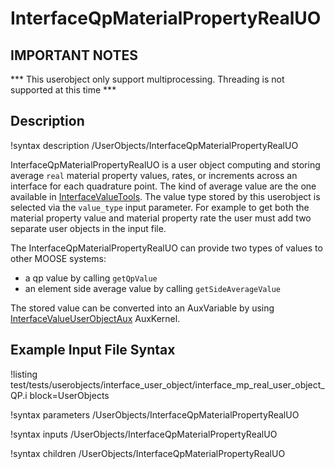 # InterfaceQpMaterialPropertyRealUO

## IMPORTANT NOTES
*** This userobject only support multiprocessing. Threading is not supported at this time  ***


## Description
!syntax description /UserObjects/InterfaceQpMaterialPropertyRealUO

InterfaceQpMaterialPropertyRealUO is a user object computing and storing average `real` material property values, rates, or increments across an interface for each quadrature point. The kind of average value are the one available in [InterfaceValueTools](/InterfaceValueTools.md).
The value type stored by this userobject is selected via the `value_type` input parameter. For example to get both the material property value and material property rate the user must add two separate user objects in the input file.

The InterfaceQpMaterialPropertyRealUO can provide two types of values to other MOOSE systems:

- a qp value by calling `getQpValue`
- an element side average value by calling `getSideAverageValue`

The stored value can be converted into an AuxVariable by using [InterfaceValueUserObjectAux](/InterfaceValueUserObjectAux.md) AuxKernel.


## Example Input File Syntax

!listing test/tests/userobjects/interface_user_object/interface_mp_real_user_object_QP.i block=UserObjects

!syntax parameters /UserObjects/InterfaceQpMaterialPropertyRealUO

!syntax inputs /UserObjects/InterfaceQpMaterialPropertyRealUO

!syntax children /UserObjects/InterfaceQpMaterialPropertyRealUO
